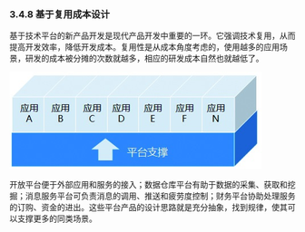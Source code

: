 ### 3.4.8 基于复用成本设计

基于技术平台的新产品开发是现代产品开发中重要的一环。它强调技术复用，从而提高开发效率，降低开发成本。复用性是从成本角度考虑的，使用越多的应用场景，研发的成本被分摊的次数就越多，相应的研发成本自然也就越低了。

![](images/image02029_jpeg)

开放平台便于外部应用和服务的接入；数据仓库平台有助于数据的采集、获取和挖掘；消息服务平台可负责消息的调用、推送和疲劳度控制；财务平台协助处理服务的订购、资金的进出。这些平台产品的设计思路就是充分抽象，找到规律，使其可以支撑更多的同类场景。
